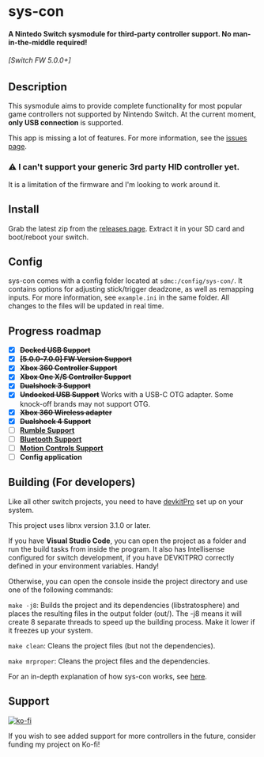 # sys-con

#### A Nintedo Switch sysmodule for third-party controller support. No man-in-the-middle required! 
###### \[Switch FW 5.0.0+\]


## Description
This sysmodule aims to provide complete functionality for most popular game controllers not supported by Nintendo Switch.
At the current moment, **only USB connection** is supported.

This app is missing a lot of features. For more information, see the [issues page](https://github.com/cathery/sys-con/issues).

### ⚠ I can't support your generic 3rd party HID controller yet.
It is a limitation of the firmware and I'm looking to work around it.


## Install

Grab the latest zip from the [releases page](https://github.com/cathery/sys-con/releases). Extract it in your SD card and boot/reboot your switch.

## Config

sys-con comes with a config folder located at `sdmc:/config/sys-con/`. It contains options for adjusting stick/trigger deadzone, as well as remapping inputs. For more information, see `example.ini` in the same folder. All changes to the files will be updated in real time.

## Progress roadmap
- [x] **~~Docked USB Support~~**
- [x] **~~\[5.0.0-7.0.0\] FW Version Support~~**
- [x] **~~Xbox 360 Controller Support~~**
- [x] **~~Xbox One X/S Controller Support~~**
- [x] **~~Dualshock 3 Support~~**
- [x] **~~Undocked USB Support~~** Works with a USB-C OTG adapter. Some knock-off brands may not support OTG.
- [x] **~~Xbox 360 Wireless adapter~~**
- [x] **~~Dualshock 4 Support~~**
- [ ] **[Rumble Support](https://github.com/cathery/sys-con/issues/1)**
- [ ] **[Bluetooth Support](https://github.com/cathery/sys-con/issues/5)**
- [ ] **[Motion Controls Support](https://github.com/cathery/sys-con/issues/9)**
- [ ] **Config application**

## Building (For developers)

Like all other switch projects, you need to have [devkitPro](https://switchbrew.org/wiki/Setting_up_Development_Environment) set up on your system.

This project uses libnx version 3.1.0 or later.

If you have **Visual Studio Code**, you can open the project as a folder and run the build tasks from inside the program. It also has Intellisense configured for switch development, if you have DEVKITPRO correctly defined in your environment variables. Handy!

Otherwise, you can open the console inside the project directory and use one of the following commands:

`make -j8`: Builds the project and its dependencies (libstratosphere) and places the resulting files in the output folder (out/). The -j8 means it will create 8 separate threads to speed up the building process. Make it lower if it freezes up your system.

`make clean`: Cleans the project files (but not the dependencies).

`make mrproper`: Cleans the project files and the dependencies.

For an in-depth explanation of how sys-con works, see [here](source).

## Support
[![ko-fi](https://www.ko-fi.com/img/githubbutton_sm.svg)](https://ko-fi.com/H2H316ZQV)

If you wish to see added support for more controllers in the future, consider funding my project on Ko-fi!
